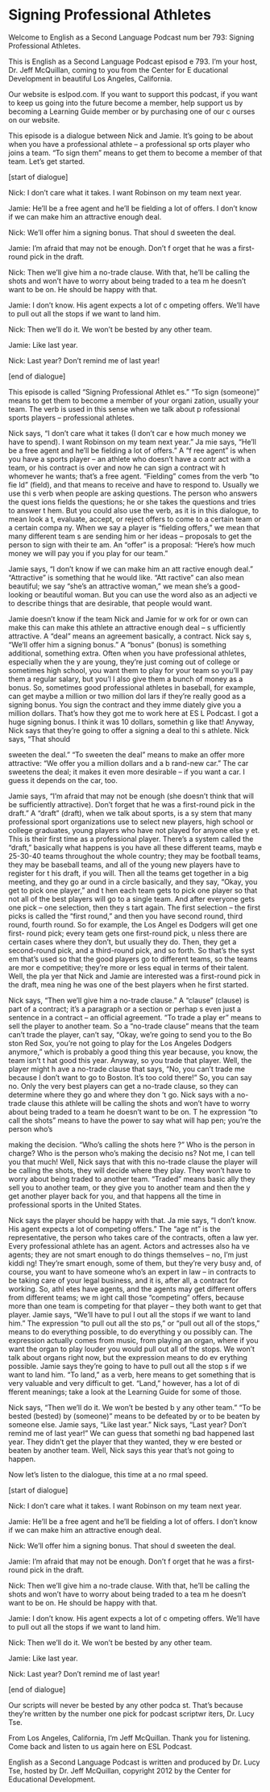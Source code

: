 # Signing Professional Athletes

Welcome to English as a Second Language Podcast num ber 793: Signing Professional Athletes.

This is English as a Second Language Podcast episod e 793.  I’m your host, Dr. Jeff McQuillan, coming to you from the Center for E ducational Development in beautiful Los Angeles, California.

Our website is eslpod.com.  If you want to support this podcast, if you want to keep us going into the future become a member, help  support us by becoming a Learning Guide member or by purchasing one of our c ourses on our website.

This episode is a dialogue between Nick and Jamie.  It’s going to be about when you have a professional athlete – a professional sp orts player who joins a team. “To sign them” means to get them to become a member  of that team.  Let’s get started.

[start of dialogue]

Nick:  I don’t care what it takes.  I want Robinson  on my team next year.

Jamie:  He’ll be a free agent and he’ll be fielding  a lot of offers.  I don’t know if we can make him an attractive enough deal.

Nick:  We’ll offer him a signing bonus.  That shoul d sweeten the deal.

Jamie:  I’m afraid that may not be enough.  Don’t f orget that he was a first-round pick in the draft.

Nick:  Then we’ll give him a no-trade clause.  With  that, he’ll be calling the shots and won’t have to worry about being traded to a tea m he doesn’t want to be on. He should be happy with that.

Jamie:  I don’t know.  His agent expects a lot of c ompeting offers.  We’ll have to pull out all the stops if we want to land him.

Nick:  Then we’ll do it.  We won’t be bested by any  other team.

Jamie:  Like last year.

Nick:  Last year?  Don’t remind me of last year!

 [end of dialogue]

This episode is called “Signing Professional Athlet es.”  “To sign (someone)” means to get them to become a member of your organi zation, usually your team. The verb is used in this sense when we talk about p rofessional sports players – professional athletes.

Nick says, “I don’t care what it takes (I don’t car e how much money we have to spend).  I want Robinson on my team next year.”  Ja mie says, “He’ll be a free agent and he’ll be fielding a lot of offers.”  A “f ree agent” is when you have a sports player – an athlete who doesn’t have a contr act with a team, or his contract is over and now he can sign a contract wit h whomever he wants; that’s a free agent.  “Fielding” comes from the verb “to fie ld” (field), and that means to receive and have to respond to.  Usually we use thi s verb when people are asking questions.  The person who answers the quest ions fields the questions; he or she takes the questions and tries to answer t hem.  But you could also use the verb, as it is in this dialogue, to mean look a t, evaluate, accept, or reject offers to come to a certain team or a certain compa ny.  When we say a player is “fielding offers,” we mean that many different team s are sending him or her ideas – proposals to get the person to sign with their te am.  An “offer” is a proposal: “Here’s how much money we will pay you if you play for our team.”

Jamie says, “I don’t know if we can make him an att ractive enough deal.” “Attractive” is something that he would like.  “Att ractive” can also mean beautiful; we say “she’s an attractive woman,” we mean she’s a  good-looking or beautiful woman.  But you can use the word also as an adjecti ve to describe things that are desirable, that people would want.

Jamie doesn’t know if the team Nick and Jamie for w ork for or own can make this can make this athlete an attractive enough deal – s ufficiently attractive.  A “deal” means an agreement basically, a contract.  Nick say s, “We’ll offer him a signing bonus.”  A “bonus” (bonus) is something additional,  something extra.  Often when you have professional athletes, especially when the y are young, they’re just coming out of college or sometimes high school, you  want them to play for your team so you’ll pay them a regular salary, but you’l l also give them a bunch of money as a bonus.  So, sometimes good professional athletes in baseball, for example, can get maybe a million or two million dol lars if they’re really good as a signing bonus.  You sign the contract and they imme diately give you a million dollars.  That’s how they got me to work here at ES L Podcast.  I got a huge signing bonus.  I think it was 10 dollars, somethin g like that!  Anyway, Nick says that they’re going to offer a signing a deal to thi s athlete.  Nick says, “That should

sweeten the deal.”  “To sweeten the deal” means to make an offer more attractive: “We offer you a million dollars and a b rand-new car.”  The car sweetens the deal; it makes it even more desirable – if you want a car.  I guess it depends on the car, too.

Jamie says, “I’m afraid that may not be enough (she  doesn’t think that will be sufficiently attractive).  Don’t forget that he was  a first-round pick in the draft.”  A “draft” (draft), when we talk about sports, is a sy stem that many professional sport organizations use to select new players, high  school or college graduates, young players who have not played for anyone else y et.  This is their first time as a professional player.  There’s a system called the  “draft,” basically what happens is you have all these different teams, mayb e 25-30-40 teams throughout the whole country; they may be football teams, they  may be baseball teams, and all of the young new players have to register for t his draft, if you will.  Then all the teams get together in a big meeting, and they go ar ound in a circle basically, and they say, “Okay, you get to pick one player,” and t hen each team gets to pick one player so that not all of the best players will go to a single team.  And after everyone gets one pick – one selection, then they s tart again.  The first selection – the first picks is called the “first round,” and then you have second round, third round, fourth round.  So for example, the Los Angel es Dodgers will get one first- round pick; every team gets one first-round pick, u nless there are certain cases where they don’t, but usually they do.  Then, they get a second-round pick, and a third-round pick, and so forth.  So that’s the syst em that’s used so that the good players go to different teams, so the teams are mor e competitive; they’re more or less equal in terms of their talent.  Well, the pla yer that Nick and Jamie are interested was a first-round pick in the draft, mea ning he was one of the best players when he first started.

Nick says, “Then we’ll give him a no-trade clause.”   A “clause” (clause) is part of a contract; it’s a paragraph or a section or perhap s even just a sentence in a contract – an official agreement.  “To trade a play er” means to sell the player to another team.  So a “no-trade clause” means that the team can’t trade the player, can’t say, “Okay, we’re going to send you to the Bo ston Red Sox, you’re not going to play for the Los Angeles Dodgers anymore,”  which is probably a good thing this year because, you know, the team isn’t t hat good this year.  Anyway, so you trade that player.  Well, the player might h ave a no-trade clause that says, “No, you can’t trade me because I don’t want to go to Boston.  It’s too cold there!” So, you can say no.  Only the very best players can  get a no-trade clause, so they can determine where they go and where they don ’t go.  Nick says with a no- trade clause this athlete will be calling the shots  and won’t have to worry about being traded to a team he doesn’t want to be on.  T he expression “to call the shots” means to have the power to say what will hap pen; you’re the person who’s

making the decision.  “Who’s calling the shots here ?”  Who is the person in charge?  Who is the person who’s making the decisio ns?  Not me, I can tell you that much!  Well, Nick says that with this no-trade  clause the player will be calling the shots, they will decide where they play.  They won’t have to worry about being traded to another team.  “Traded” means basic ally they sell you to another team, or they give you to another team and then the y get another player back for you, and that happens all the time in professional sports in the United States.

Nick says the player should be happy with that.  Ja mie says, “I don’t know.  His agent expects a lot of competing offers.”  The “age nt” is the representative, the person who takes care of the contracts, often a law yer.  Every professional athlete has an agent.  Actors and actresses also ha ve agents; they are not smart enough to do things themselves – no, I’m just kiddi ng!  They’re smart enough, some of them, but they’re very busy and, of course,  you want to have someone who’s an expert in law – in contracts to be taking care of your legal business, and it is, after all, a contract for working.  So, athl etes have agents, and the agents may get different offers from different teams; we m ight call those “competing” offers, because more than one team is competing for  that player – they both want to get that player.  Jamie says, “We’ll have to pul l out all the stops if we want to land him.”  The expression “to pull out all the sto ps,” or “pull out all of the stops,” means to do everything possible, to do everything y ou possibly can.  The expression actually comes from music, from playing an organ, where if you want the organ to play louder you would pull out all of the stops.  We won’t talk about organs right now, but the expression means to do ev erything possible.  Jamie says they’re going to have to pull out all the stop s if we want to land him.  “To land,” as a verb, here means to get something that is very valuable and very difficult to get.  “Land,” however, has a lot of di fferent meanings; take a look at the Learning Guide for some of those.

Nick says, “Then we’ll do it.  We won’t be bested b y any other team.”  “To be bested (bested) by (someone)” means to be defeated by or to be beaten by someone else.  Jamie says, “Like last year.”  Nick says, “Last year?  Don’t remind me of last year!”  We can guess that somethi ng bad happened last year. They didn’t get the player that they wanted, they w ere bested or beaten by another team.  Well, Nick says this year that’s not  going to happen.

Now let’s listen to the dialogue, this time at a no rmal speed.

[start of dialogue]

Nick:  I don’t care what it takes.  I want Robinson  on my team next year.

Jamie:  He’ll be a free agent and he’ll be fielding  a lot of offers.  I don’t know if we can make him an attractive enough deal.

Nick:  We’ll offer him a signing bonus.  That shoul d sweeten the deal.

Jamie:  I’m afraid that may not be enough.  Don’t f orget that he was a first-round pick in the draft.

Nick:  Then we’ll give him a no-trade clause.  With  that, he’ll be calling the shots and won’t have to worry about being traded to a tea m he doesn’t want to be on. He should be happy with that.

Jamie:  I don’t know.  His agent expects a lot of c ompeting offers.  We’ll have to pull out all the stops if we want to land him.

Nick:  Then we’ll do it.  We won’t be bested by any  other team.

Jamie:  Like last year.

Nick:  Last year?  Don’t remind me of last year!

[end of dialogue]

Our scripts will never be bested by any other podca st.  That’s because they’re written by the number one pick for podcast scriptwr iters, Dr. Lucy Tse.

From Los Angeles, California, I’m Jeff McQuillan.  Thank you for listening.  Come back and listen to us again here on ESL Podcast.

English as a Second Language Podcast is written and  produced by Dr. Lucy Tse, hosted by Dr. Jeff McQuillan, copyright 2012 by the  Center for Educational Development.

